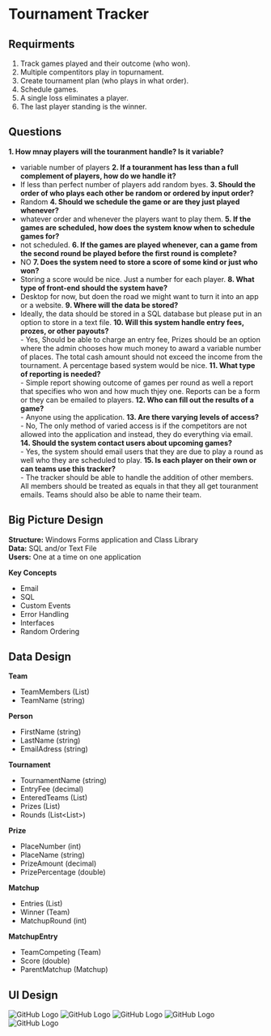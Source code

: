 # Tournament Tracker

## Requirments

1. Track games played and their outcome (who won).<br>
2. Multiple compentitors play in topurnament.<br>
3. Create tournament plan (who plays in what order).<br>
4. Schedule games.<br>
5. A single loss eliminates a player.<br>
6. The last player standing is the winner.<br>

## Questions

**1. How mnay players will the touranment handle? Is it variable?**<br>
   - variable number of players 
**2. If a touranment has less than a full complement of players, how do we handle it?**<br>
   - If less than perfect number of players add random byes.
**3. Should the order of who plays each other be random or ordered by input order?**<br>
   - Random
**4. Should we schedule the game or are they just played whenever?**<br>
   - whatever order and whenever the players want to play them.
**5. If the games are scheduled, how does the system know when to schedule games for?**<br>
   - not scheduled.
**6. If the games are played whenever, can a game from the second round be played before the first round is complete?**<br>
   - NO
**7. Does the system need to store a score of some kind or just who won?**<br>
   - Storing a score would be nice. Just a number for each player.
**8. What type of front-end should the system have?**<br>
   - Desktop for now, but doen the road we might want to turn it into an app or a website.
**9. Where will the data be stored?**<br>
   - Ideally, the data should be stored in a SQL database but please put in an option to store in a text file.
**10. Will this system handle entry fees, prozes, or other payouts?**<br>
    - Yes, Should be able to charge an entry fee, Prizes should be an option where the admin chooses how much money to award a variable number of places. The total cash amount should not exceed the income from the tournament. A percentage based system would be nice.
**11. What type of reporting is needed?**<br>
    - Simple report showing outcome of games per round as well a report that specifies who won and how much thjey one. Reports can be a form or they can be emailed to players.
**12. Who can fill out the results of a game?**<br>
    - Anyone using the application.
**13. Are there varying levels of access?**<br>
    - No, The only method of varied access is if the competitors are not allowed into the application and instead, they do everything via email.
**14. Should the system contact users about upcoming games?**<br>
    - Yes, the system should email users that they are due to play a round as well who they are scheduled to play.
**15. Is each player on their own or can teams use this tracker?**<br>
    - The tracker should be able to handle the addition of other members. All members should be treated as equals in that they all get touranment emails. Teams should also be able to name their team.
    
    
## Big Picture Design

**Structure:** Windows Forms application and Class Library<br>
**Data:**      SQL and/or Text File<br>
**Users:**     One at a time on one application<br>

**Key Concepts**

- Email
- SQL
- Custom Events
- Error Handling
- Interfaces
- Random Ordering

## Data Design

**Team**<br>
   - TeamMembers (List<Person>)
   - TeamName (string)
   
**Person**<br>
   - FirstName (string)
   - LastName (string)
   - EmailAdress (string)
   
**Tournament**<br>
   - TournamentName (string)
   - EntryFee (decimal)
   - EnteredTeams (List<Team>)
   - Prizes (List<Prize>)
   - Rounds (List<List<Matchup>>)
   
**Prize**<br>
   - PlaceNumber (int)
   - PlaceName (string)
   - PrizeAmount (decimal)
   - PrizePercentage (double)
   
**Matchup**<br>
   - Entries (List<MatchupEntry>)
   - Winner (Team)
   - MatchupRound (int)
   
**MatchupEntry**<br>
   - TeamCompeting (Team)
   - Score (double)
   - ParentMatchup (Matchup)
   
## UI Design
![GitHub Logo](/images/Dashboard.png)
![GitHub Logo](/images/Tournamnet.png)
![GitHub Logo](/images/CreateTournament.png)
![GitHub Logo](/images/CreateTeam.png)
![GitHub Logo](/images/CreatePrize.png)
